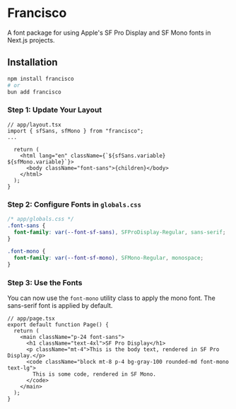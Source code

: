# Francisco

A font package for using Apple's SF Pro Display and SF Mono fonts in Next.js projects.

## Installation

```bash
npm install francisco
# or
bun add francisco
```

### Step 1: Update Your Layout

```tsx
// app/layout.tsx
import { sfSans, sfMono } from "francisco";
...

  return (
    <html lang="en" className={`${sfSans.variable} ${sfMono.variable}`}>
      <body className="font-sans">{children}</body>
    </html>
  );
}
```

### Step 2: Configure Fonts in `globals.css`

```css
/* app/globals.css */
.font-sans {
  font-family: var(--font-sf-sans), SFProDisplay-Regular, sans-serif;
}

.font-mono {
  font-family: var(--font-sf-mono), SFMono-Regular, monospace;
}
```

### Step 3: Use the Fonts

You can now use the `font-mono` utility class to apply the mono font. The sans-serif font is applied by default.

```tsx
// app/page.tsx
export default function Page() {
  return (
    <main className="p-24 font-sans">
      <h1 className="text-4xl">SF Pro Display</h1>
      <p className="mt-4">This is the body text, rendered in SF Pro Display.</p>
      <code className="block mt-8 p-4 bg-gray-100 rounded-md font-mono text-lg">
        This is some code, rendered in SF Mono.
      </code>
    </main>
  );
}
```
